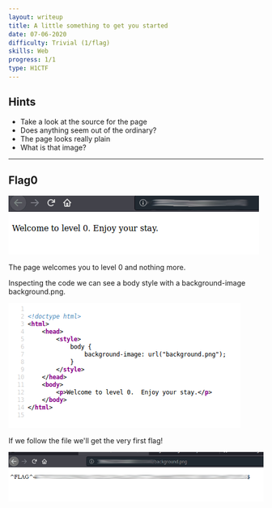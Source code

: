 ```yaml
---
layout: writeup
title: A little something to get you started
date: 07-06-2020
difficulty: Trivial (1/flag)
skills: Web
progress: 1/1
type: H1CTF
---
```



## Hints

* Take a look at the source for the page
* Does anything seem out of the ordinary?
* The page looks really plain
* What is that image?

------

## Flag0

![image-20200607125427725](/assets/images/h1ctf/a_little_something_to_get_you_started.assets/image-20200607125427725.png)

The page welcomes you to level 0 and nothing more.

Inspecting the code  we can see a body style with a background-image background.png.

![image-20200607123249990](/assets/images/h1ctf/a_little_something_to_get_you_started.assets/image-20200607123249990.png)

If we follow the file we'll get the very first flag!

![image-20200607123154750](/assets/images/h1ctf/a_little_something_to_get_you_started.assets/image-20200607123154750.png)